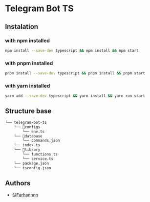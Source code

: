 # Telegram Bot TS

## Instalation

### with npm installed

```bash
npm install --save-dev typescript && npm install && npm start
```

### with pnpm installed

```bash
pnpm install --save-dev typescript && pnpm install && pnpm start
```

### with yarn installed

```bash
yarn add --save-dev typescript && yarn install && yarn run start
```

## Structure base

```bash
└── telegram-bot-ts
    └── 📁configs
        └── env.ts
    └── 📁database
        └── commands.json
    └── index.ts
    └── 📁library
        └── functions.ts
        └── service.ts
    └── package.json
    └── tsconfig.json
```

## Authors

- [@Farhannnn](https://www.github.com/Fxc7)
